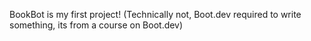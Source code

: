 BookBot is my first project!
(Technically not, Boot.dev required to write something, its from a course on Boot.dev)
